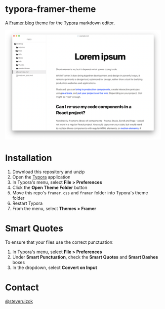 # typora-framer-theme

A [Framer blog](https://www.framer.com/blog) theme for the
[Typora](https://typora.io/) markdown editor.

![screenshot](screenshot.png)

# Installation

1. Download this repository and unzip
2. Open the [Typora](https://typora.io/) application
3. In Typora's menu, select **File > Preferences**
4. Click the **Open Theme Folder** button
5. Move this repo's `framer.css` and `framer` folder into Typora's theme folder
6. Restart Typora
7. From the menu, select **Themes > Framer**

# Smart Quotes

To ensure that your files use the correct punctuation:

1. In Typora's menu, select **File > Preferences**
2. Under **Smart Punctuation**, check the **Smart Quotes** and **Smart Dashes**
   boxes
3. In the dropdown, select **Convert on Input**

# Contact

[@steveruizok](https://twitter.com/steveruizok)

